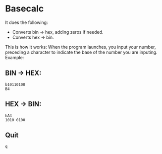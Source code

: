# Basecalc

It does the following:
- Converts bin -> hex, adding zeros if needed.
- Converts hex -> bin.

This is how it works: When the program launches, you input your number, preceding a character to indicate the base of the number you are inputing. Example:

## BIN -> HEX:
    b10110100
    B4

## HEX -> BIN:
    hA4
    1010 0100

## Quit
    q

